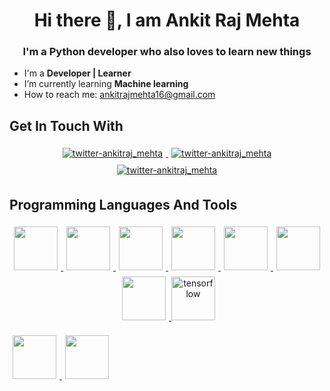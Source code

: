 <h1 align="center"> Hi there 👋, I am Ankit Raj Mehta </h1>
<h3 align="center">I'm a Python developer who also loves to learn new things</h3>



-  I'm a **Developer | Learner**
-  I’m currently learning **Machine learning**
-  How to reach me: ankitrajmehta16@gmail.com


## Get In Touch With

<p align="center">
    <a target="_blank" href="https://www.instagram.com/ankit.raj_mehta/"><img style="padding:5px" alt="twitter-ankitraj_mehta" src="https://img.shields.io/badge/Instagram-E4405F?style=for-the-badge&logo=instagram&logoColor=white"/>
</a>
	<a target="_blank" href="https://www.linkedin.com/in/ankit-mehta-39536a273/"><img style="padding:5px" alt="twitter-ankitraj_mehta" src="https://img.shields.io/badge/LinkedIn-0077B5?style=for-the-badge&logo=linkedin&logoColor=white"/>
</a>
    <a target="_blank" href="https://twitter.com/ankitraj_mehta"><img style="padding:5px" alt="twitter-ankitraj_mehta" src="https://img.shields.io/badge/Twitter-1DA1F2?style=for-the-badge&logo=twitter&logoColor=white"/>
</a>    
</p>


## Programming Languages And Tools

<p align="center">
	</a>
    <a target="_blank" href="https://www.python.org/"> 
        <img style="padding:5px" src="https://img.icons8.com/color/144/000000/python.png"  width="70" height="70"/>
	</a>
    <a target="_blank" href="https://www.cprogramming.com/"> 
        <img style="padding:5px" src="https://cdn.jsdelivr.net/gh/devicons/devicon/icons/c/c-original.svg" width="70" height="70"/>
    </a>
    <a target="_blank" href="https://www.w3.org/html/"> 
        <img style="padding:5px" src="https://cdn.jsdelivr.net/gh/devicons/devicon/icons/html5/html5-original-wordmark.svg" width="70" height="70"/>
    </a>
    <a target="_blank" href="https://www.w3schools.com/css/"> 
        <img style="padding:5px"  src="https://cdn.jsdelivr.net/gh/devicons/devicon/icons/css3/css3-original.svg" width="70" height="70"/>
    </a>
    <a target="_blank" href="https://flask.palletsprojects.com/"> 
        <img style="padding:5px" src="https://cdn.jsdelivr.net/gh/devicons/devicon/icons/flask/flask-original-wordmark.svg" width="70" height="70"/>
    </a>
    <a target="_blank" href="https://getbootstrap.com/"> 
        <img style="padding:5px" src="https://cdn.jsdelivr.net/gh/devicons/devicon/icons/bootstrap/bootstrap-original-wordmark.svg"width="70" height="70"/>
    </a>
    <a target="_blank" href="https://www.djangoproject.com/"> 
        <img style="padding:5px" src="https://cdn.jsdelivr.net/gh/devicons/devicon/icons/django/django-plain.svg" width="70" height="70"/>
    </a>
    <a href="https://www.tensorflow.org" target="_blank" > 
	    <img src="https://www.vectorlogo.zone/logos/tensorflow/tensorflow-icon.svg" alt="tensorflow" width="70" height="70"/> </a> </p>
    <a target="_blank" href="https://developer.mozilla.org/en-US/docs/Web/JavaScript"> 
        <img style="padding:5px" src="https://cdn.jsdelivr.net/gh/devicons/devicon/icons/javascript/javascript-original.svg"width="70" height="70"/>
    </a>
    <a target="_blank" href="https://sqlite.org"> 
        <img style="padding:5px" src="https://cdn.jsdelivr.net/gh/devicons/devicon/icons/sqlite/sqlite-plain-wordmark.svg" width="70" height="70"/>
</p>
